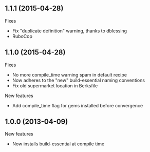1.1.1 (2015-04-28)
------------------

Fixes

  * Fix "duplicate definition" warning, thanks to dblessing
  * RuboCop

1.1.0 (2015-04-28)
------------------

Fixes

  * No more compile_time warning spam in default recipe
  * Now adheres to the "new" build-essential naming conventions
  * Fix old supermarket location in Berksfile

New features

  * Add compile_time flag for gems installed before convergence

1.0.0 (2013-04-09)
------------------

New features
  
  * Now installs build-essential at compile time
